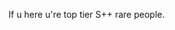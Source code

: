 
                                                                                   
                                                                                   

                                                                            
                                                                            
  If u here u're top tier S++ rare people.
                                                                          









